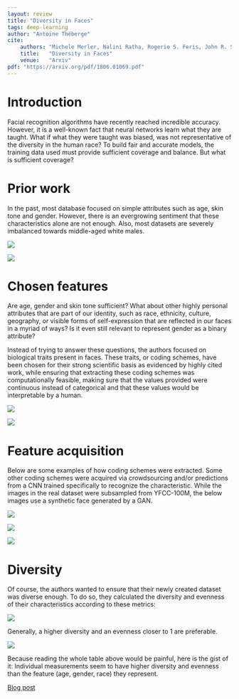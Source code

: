 ```yaml
---
layout: review
title: "Diversity in Faces"
tags: deep-learning 
author: "Antoine Théberge"
cite:
    authors: "Michele Merler, Nalini Ratha, Rogerio S. Feris, John R. Smith"
    title:   "Diversity in Faces"
    venue:   "Arxiv"
pdf: "https://arxiv.org/pdf/1806.01069.pdf"
---
```


# Introduction

Facial recognition algorithms have recently reached incredible accuracy. However, it is a well-known fact that neural networks learn what they are taught. What if what they were taught was biased, was not representative of the diversity in the human race? To build fair and accurate models, the training data used must provide sufficient coverage and balance. But what is sufficient coverage? 

# Prior work

In the past, most database focused on simple attributes such as age, skin tone and gender. However, there is an evergrowing sentiment that these characteristics alone are not enough. Also, most datasets are severely imbalanced towards middle-aged white males.

![](/deep-learning/images/Diversity_in_Faces/table2.png)

![](/deep-learning/images/Diversity_in_Faces/table3.png)

# Chosen features

Are age, gender and skin tone sufficient? What about other highly personal attributes that are part of our identity, such as race, ethnicity, culture, geography, or visible forms of self-expression that are reflected in our faces in a myriad of ways? Is it even still relevant to represent gender as a binary attribute?

Instead of trying to answer these questions, the authors focused on biological traits present in faces. These traits, or coding schemes, have been chosen for their strong scientific basis as evidenced by highly cited work, while ensuring that extracting these coding schemes was computationally feasible, making sure that the values provided were continuous instead of categorical and that these values would be interpretable by a human.

![](/deep-learning/images/Diversity_in_Faces/attributes.png)

![](/deep-learning/images/Diversity_in_Faces/versus.png)

# Feature acquisition

Below are some examples of how coding schemes were extracted. Some other coding schemes were acquired via crowdsourcing and/or predictions from a CNN trained specifically to recognize the characteristic. While the images in the real dataset were subsampled from YFCC-100M, the below images use a synthetic face generated by a GAN.

![](/deep-learning/images/Diversity_in_Faces/process1.png)

![](/deep-learning/images/Diversity_in_Faces/process2.png)

![](/deep-learning/images/Diversity_in_Faces/process3.png)

# Diversity

Of course, the authors wanted to ensure that their newly created dataset was diverse enough. To do so, they calculated the diversity and evenness of their characteristics according to these metrics:


![](/deep-learning/images/Diversity_in_Faces/shannon_simpson.png)

Generally, a higher diversity and an evenness closer to 1 are preferable.

![](/deep-learning/images/Diversity_in_Faces/results.png)

Because reading the whole table above would be painful, here is the gist of it:
Individual measurements seem to have higher diversity and evenness than the feature (age, gender, race) they represent.


[Blog post](https://www.ibm.com/blogs/research/2019/01/diversity-in-faces/)
